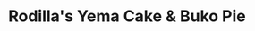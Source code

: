---
title: "Rodilla's Yema Cake & Buko Pie"
url: /tagaytay/rodillas-yema-cake-and-buko-pie/
shop: bakery
---